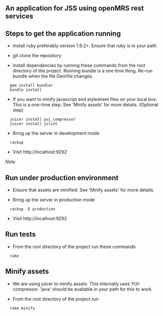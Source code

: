 An application for JSS using openMRS rest services
--------------------------------------------------

Steps to get the application running
------------------------------------

* Install ruby preferably version 1.9.2+. Ensure that ruby is in your path

* git clone the repository

* Install dependencies by running these commands from the root directory of the project. Running bundle is a one time thing. Re-run bundle when the file Gemfile changes.

``` shell
  gem install bundler
  bundle install
```

* If you want to minify javascript and stylesheet files on your local box. This is a one-time step. See 'Minify assets' for more details. (Optional step)

``` shell
  juicer install yui_compressor
  juicer install jslint
```

* Bring up the server in development mode

``` shell
  rackup
```

* Visit http://localhost:9292

*Note*

Run under production environment
--------------------------------

* Ensure that assets are minified. See 'Minify assets' for more details.

* Bring up the server in production mode

``` shell
  rackup -E production
```

* Visit http://localhost:9292

Run tests
---------

* From the root directory of the project run these commands

``` shell
  rake
```

Minify assets
-------------

* We are using juicer to minify assets. This internally uses YUI-compressor. 'java' should be available in your path for this to work.

* From the root directory of the project run

``` shell
  rake minify
```
